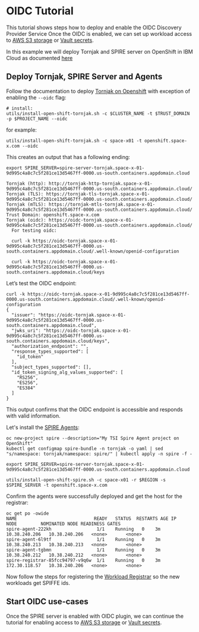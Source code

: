 # OIDC Tutorial
This tutorial shows steps how to deploy and enable the OIDC Discovery Provider Service
Once the OIDC is enabled, we can set up workload access to [AWS S3 storage](./spire-oidc-aws-s3.md)
or [Vault secrets](./spire-oidc-vault.md).

In this example we will deploy Tornjak and SPIRE server on OpenShift in IBM Cloud as documented [here](./spire-on-openshift.md])

## Deploy Tornjak, SPIRE Server and Agents
Follow the documentation to deploy [Tornjak on Openshift](./spire-on-openshift.md#deploy-on-openshift])
with exception of enabling the `--oidc` flag:

```
# install:
utils/install-open-shift-tornjak.sh -c $CLUSTER_NAME -t $TRUST_DOMAIN -p $PROJECT_NAME --oidc
```

for example:

```console
utils/install-open-shift-tornjak.sh -c space-x01 -t openshift.space-x.com --oidc
```

This creates an output that has a following ending:

```console
export SPIRE_SERVER=spire-server-tornjak.space-x-01-9d995c4a8c7c5f281ce13d5467ff-0000.us-south.containers.appdomain.cloud

Tornjak (http): http://tornjak-http-tornjak.space-x-01-9d995c4a8c7c5f281ce13d5467ff-0000.us-south.containers.appdomain.cloud/
Tornjak (TLS): https://tornjak-tls-tornjak.space-x-01-9d995c4a8c7c5f281ce13d5467ff-0000.us-south.containers.appdomain.cloud/
Tornjak (mTLS): https://tornjak-mtls-tornjak.space-x-01-9d995c4a8c7c5f281ce13d5467ff-0000.us-south.containers.appdomain.cloud/
Trust Domain: openshift.space-x.com
Tornjak (oidc): https://oidc-tornjak.space-x-01-9d995c4a8c7c5f281ce13d5467ff-0000.us-south.containers.appdomain.cloud/
  For testing oidc:

  curl -k https://oidc-tornjak.space-x-01-9d995c4a8c7c5f281ce13d5467ff-0000.us-south.containers.appdomain.cloud/.well-known/openid-configuration

  curl -k https://oidc-tornjak.space-x-01-9d995c4a8c7c5f281ce13d5467ff-0000.us-south.containers.appdomain.cloud/keys
```

Let’s test the OIDC endpoint:
```
curl -k https://oidc-tornjak.space-x-01-9d995c4a8c7c5f281ce13d5467ff-0000.us-south.containers.appdomain.cloud/.well-known/openid-configuration
{
  "issuer": "https://oidc-tornjak.space-x-01-9d995c4a8c7c5f281ce13d5467ff-0000.us-south.containers.appdomain.cloud",
  "jwks_uri": "https://oidc-tornjak.space-x-01-9d995c4a8c7c5f281ce13d5467ff-0000.us-south.containers.appdomain.cloud/keys",
  "authorization_endpoint": "",
  "response_types_supported": [
    "id_token"
  ],
  "subject_types_supported": [],
  "id_token_signing_alg_values_supported": [
    "RS256",
    "ES256",
    "ES384"
  ]
}
```

This output confirms that the OIDC endpoint is accessible and responds with valid information.

Let's install the [SPIRE Agents](./spire-on-openshift.md#step-2-installing-spire-agents-on-openshift):

```
oc new-project spire --description="My TSI Spire Agent project on OpenShift"
kubectl get configmap spire-bundle -n tornjak -o yaml | sed "s/namespace: tornjak/namespace: spire/" | kubectl apply -n spire -f -

export SPIRE_SERVER=spire-server-tornjak.space-x-01-9d995c4a8c7c5f281ce13d5467ff-0000.us-south.containers.appdomain.cloud

utils/install-open-shift-spire.sh -c space-x01 -r $REGION -s $SPIRE_SERVER -t openshift.space-x.com
```

Confirm the agents were successfully deployed and get the host for the registrar:

```console
oc get po -owide
NAME                             READY   STATUS  RESTARTS AGE IP            NODE         NOMINATED NODE READINESS GATES
spire-agent-222kh                 1/1    Running   0    3m   10.38.240.206   10.38.240.206   <none>       <none>
spire-agent-6l9tf                 1/1    Running   0    3m   10.38.240.213   10.38.240.213   <none>       <none>
spire-agent-tgbmn                 1/1    Running   0    3m   10.38.240.212   10.38.240.212   <none>       <none>
spire-registrar-85fcc94797-v9q6w  1/1    Running   0    3m   172.30.118.57   10.38.240.206   <none>       <none>
```
Now follow the steps for registering the [Workload Registrar](./spire-workload-registrar.md#register-workload-registrar-with-the-spire-server) so the new workloads get SPIFFE ids.

## Start OIDC use-cases
Once the SPIRE server is enabled with OIDC plugin, we can continue the tutorial
for enabling access to [AWS S3 storage](./spire-oidc-aws-s3.md)
or [Vault secrets](./spire-oidc-vault.md).
